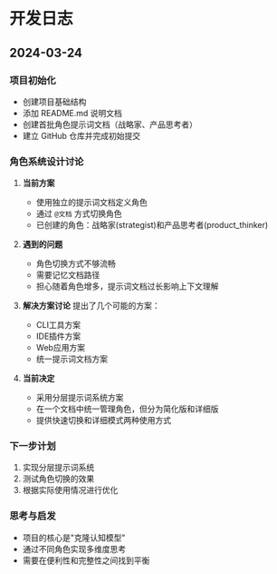 # 开发日志

## 2024-03-24

### 项目初始化
- 创建项目基础结构
- 添加 README.md 说明文档
- 创建首批角色提示词文档（战略家、产品思考者）
- 建立 GitHub 仓库并完成初始提交

### 角色系统设计讨论
1. **当前方案**
   - 使用独立的提示词文档定义角色
   - 通过 `@文档` 方式切换角色
   - 已创建的角色：战略家(strategist)和产品思考者(product_thinker)

2. **遇到的问题**
   - 角色切换方式不够流畅
   - 需要记忆文档路径
   - 担心随着角色增多，提示词文档过长影响上下文理解

3. **解决方案讨论**
   提出了几个可能的方案：
   - CLI工具方案
   - IDE插件方案
   - Web应用方案
   - 统一提示词文档方案

4. **当前决定**
   - 采用分层提示词系统方案
   - 在一个文档中统一管理角色，但分为简化版和详细版
   - 提供快速切换和详细模式两种使用方式

### 下一步计划
1. 实现分层提示词系统
2. 测试角色切换的效果
3. 根据实际使用情况进行优化

### 思考与启发
- 项目的核心是"克隆认知模型"
- 通过不同角色实现多维度思考
- 需要在便利性和完整性之间找到平衡 